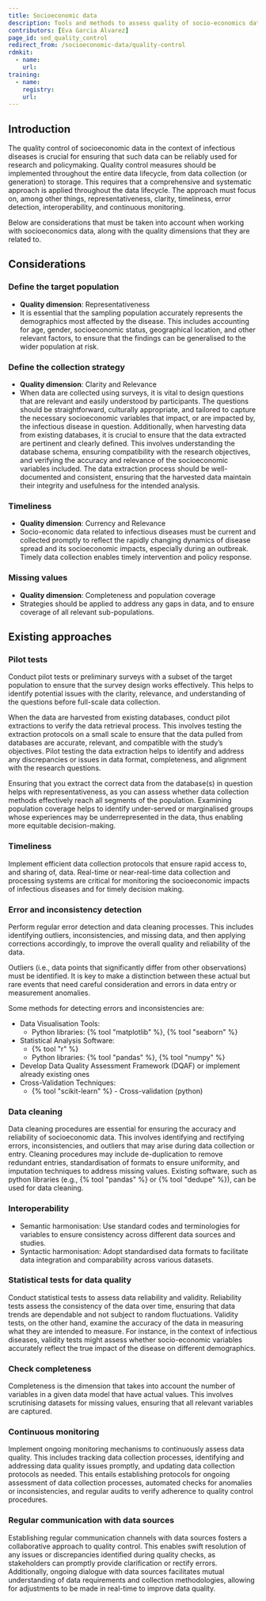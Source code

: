 ```yaml
---
title: Socioeconomic data
description: Tools and methods to assess quality of socio-economics data.
contributors: [Eva Garcia Alvarez]
page_id: sed_quality_control
redirect_from: /socioeconomic-data/quality-control
rdmkit:
  - name:
    url:
training:
  - name:
    registry:
    url:
---
```


## Introduction
The quality control of socioeconomic data in the context of infectious diseases is crucial for ensuring that such data can be reliably used for research and policymaking. Quality control measures should be implemented throughout the entire data lifecycle, from data collection (or generation) to storage. This requires that a comprehensive and systematic approach is applied throughout the data lifecycle. The approach must focus on, among other things, representativeness, clarity, timeliness, error detection, interoperability, and continuous monitoring.

Below are considerations that must be taken into account when working with socioeconomics data, along with the quality dimensions that they are related to.

## Considerations

### Define the target population
* **Quality dimension**: Representativeness
* It is essential that the sampling population accurately represents the demographics most affected by the disease. This includes accounting for age, gender, socioeconomic status, geographical location, and other relevant factors, to ensure that the findings can be generalised to the wider population at risk.

### Define the collection strategy
* **Quality dimension**: Clarity and Relevance
* When data are collected using surveys, it is vital to design questions that are relevant and easily understood by participants. The questions should be straightforward, culturally appropriate, and tailored to capture the necessary socioeconomic variables that impact, or are impacted by, the infectious disease in question. Additionally, when harvesting data from existing databases, it is crucial to ensure that the data extracted are pertinent and clearly defined. This involves understanding the database schema, ensuring compatibility with the research objectives, and verifying the accuracy and relevance of the socioeconomic variables included. The data extraction process should be well-documented and consistent, ensuring that the harvested data maintain their integrity and usefulness for the intended analysis.

### Timeliness
* **Quality dimension**: Currency and Relevance
* Socio-economic data related to infectious diseases must be current and collected promptly to reflect the rapidly changing dynamics of disease spread and its socioeconomic impacts, especially during an outbreak. Timely data collection enables timely intervention and policy response.

### Missing values
* **Quality dimension**: Completeness and population coverage
* Strategies should be applied to address any gaps in data, and to ensure coverage of all relevant sub-populations.

## Existing approaches

### Pilot tests
Conduct pilot tests or preliminary surveys with a subset of the target population to ensure that the survey design works effectively. This helps to identify potential issues with the clarity, relevance, and understanding of the questions before full-scale data collection.

When the data are harvested from existing databases, conduct pilot extractions to verify the data retrieval process. This involves testing the extraction protocols on a small scale to ensure that the data pulled from databases are accurate, relevant, and compatible with the study’s objectives. Pilot testing the data extraction helps to identify and address any discrepancies or issues in data format, completeness, and alignment with the research questions.

Ensuring that you extract the correct data from the database(s) in question helps with representativeness, as you can assess whether data collection methods effectively reach all segments of the population. Examining population coverage helps to identify under-served or marginalised groups whose experiences may be underrepresented in the data, thus enabling more equitable decision-making.

### Timeliness
Implement efficient data collection protocols that ensure rapid access to, and sharing of, data. Real-time or near-real-time data collection and processing systems are critical for monitoring the socioeconomic impacts of infectious diseases and for timely decision making.

### Error and inconsistency detection
Perform regular error detection and data cleaning processes. This includes identifying outliers, inconsistencies, and missing data, and then applying corrections accordingly, to improve the overall quality and reliability of the data.

Outliers (i.e., data points that significantly differ from other observations) must be identified. It is key to make a distinction between these actual but rare events that need careful consideration and errors in data entry or measurement anomalies.

Some methods for detecting errors and inconsistencies are:
* Data Visualisation Tools:
  * Python libraries: {% tool "matplotlib" %}, {% tool "seaborn" %}
* Statistical Analysis Software:
  * {% tool "r" %}
  * Python libraries: {% tool "pandas" %}, {% tool "numpy" %}
* Develop Data Quality Assessment Framework (DQAF) or implement already existing ones
* Cross-Validation Techniques:
  * {% tool "scikit-learn" %} - Cross-validation (python)

### Data cleaning
Data cleaning procedures are essential for ensuring the accuracy and reliability of socioeconomic data. This involves identifying and rectifying errors, inconsistencies, and outliers that may arise during data collection or entry. Cleaning procedures may include de-duplication to remove redundant entries, standardisation of formats to ensure uniformity, and imputation techniques to address missing values.
Existing software, such as python libraries (e.g., {% tool "pandas" %} or {% tool "dedupe" %}), can be used for data cleaning.

### Interoperability
* Semantic harmonisation: Use standard codes and terminologies for variables to ensure consistency across different data sources and studies.
* Syntactic harmonisation: Adopt standardised data formats to facilitate data integration and comparability across various datasets.

### Statistical tests for data quality
Conduct statistical tests to assess data reliability and validity. Reliability tests assess the consistency of the data over time, ensuring that data trends are dependable and not subject to random fluctuations. Validity tests, on the other hand, examine the accuracy of the data in measuring what they are intended to measure. For instance, in the context of infectious diseases, validity tests might assess whether socio-economic variables accurately reflect the true impact of the disease on different demographics.

### Check completeness
Completeness is the dimension that takes into account the number of variables in a given data model that have actual values. This involves scrutinising datasets for missing values, ensuring that all relevant variables are captured.

### Continuous monitoring
Implement ongoing monitoring mechanisms to continuously assess data quality. This includes tracking data collection processes, identifying and addressing data quality issues promptly, and updating data collection protocols as needed. This entails establishing protocols for ongoing assessment of data collection processes, automated checks for anomalies or inconsistencies, and regular audits to verify adherence to quality control procedures.

### Regular communication with data sources
Establishing regular communication channels with data sources fosters a collaborative approach to quality control. This enables swift resolution of any issues or discrepancies identified during quality checks, as stakeholders can promptly provide clarification or rectify errors. Additionally, ongoing dialogue with data sources facilitates mutual understanding of data requirements and collection methodologies, allowing for adjustments to be made in real-time to improve data quality.
